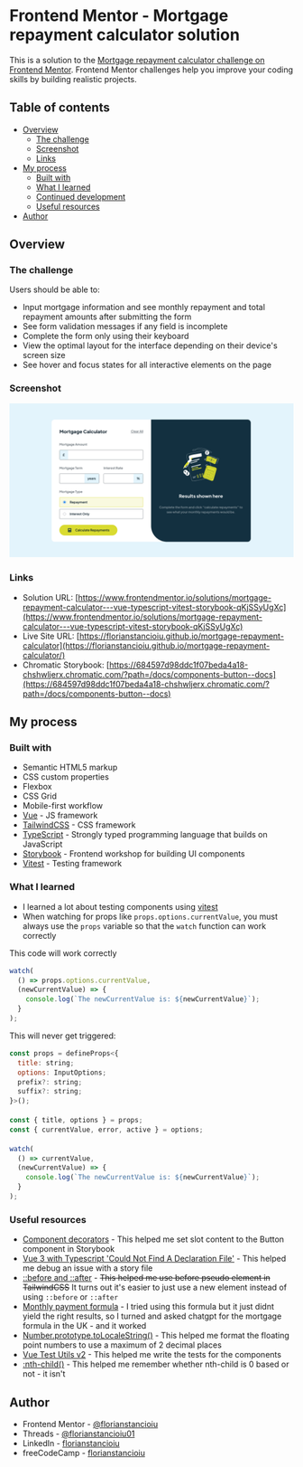 # Frontend Mentor - Mortgage repayment calculator solution

This is a solution to the [Mortgage repayment calculator challenge on Frontend Mentor](https://www.frontendmentor.io/challenges/mortgage-repayment-calculator-Galx1LXK73). Frontend Mentor challenges help you improve your coding skills by building realistic projects.

## Table of contents

- [Overview](#overview)
  - [The challenge](#the-challenge)
  - [Screenshot](#screenshot)
  - [Links](#links)
- [My process](#my-process)
  - [Built with](#built-with)
  - [What I learned](#what-i-learned)
  - [Continued development](#continued-development)
  - [Useful resources](#useful-resources)
- [Author](#author)

## Overview

### The challenge

Users should be able to:

- Input mortgage information and see monthly repayment and total repayment amounts after submitting the form
- See form validation messages if any field is incomplete
- Complete the form only using their keyboard
- View the optimal layout for the interface depending on their device's screen size
- See hover and focus states for all interactive elements on the page

### Screenshot

![](./screenshot.png)

### Links

- Solution URL: [https://www.frontendmentor.io/solutions/mortgage-repayment-calculator---vue-typescript-vitest-storybook-qKjSSyUgXc](https://www.frontendmentor.io/solutions/mortgage-repayment-calculator---vue-typescript-vitest-storybook-qKjSSyUgXc)
- Live Site URL: [https://florianstancioiu.github.io/mortgage-repayment-calculator](https://florianstancioiu.github.io/mortgage-repayment-calculator/)
- Chromatic Storybook: [https://684597d98ddc1f07beda4a18-chshwljerx.chromatic.com/?path=/docs/components-button--docs](https://684597d98ddc1f07beda4a18-chshwljerx.chromatic.com/?path=/docs/components-button--docs)

## My process

### Built with

- Semantic HTML5 markup
- CSS custom properties
- Flexbox
- CSS Grid
- Mobile-first workflow
- [Vue](https://vuejs.org/) - JS framework
- [TailwindCSS](https://tailwindcss.com/) - CSS framework
- [TypeScript](https://www.typescriptlang.org/) - Strongly typed programming language that builds on JavaScript
- [Storybook](https://storybook.js.org/) - Frontend workshop for building UI components
- [Vitest](https://vitest.dev/) - Testing framework

### What I learned

- I learned a lot about testing components using [vitest](https://vitest.dev/)
- When watching for props like `props.options.currentValue`, you must always use the `props` variable so that the `watch` function can work correctly

This code will work correctly

```js
watch(
  () => props.options.currentValue,
  (newCurrentValue) => {
    console.log(`The newCurrentValue is: ${newCurrentValue}`);
  }
);
```

This will never get triggered:

```js
const props = defineProps<{
  title: string;
  options: InputOptions;
  prefix?: string;
  suffix?: string;
}>();

const { title, options } = props;
const { currentValue, error, active } = options;

watch(
  () => currentValue,
  (newCurrentValue) => {
    console.log(`The newCurrentValue is: ${newCurrentValue}`);
  }
);
```

### Useful resources

- [Component decorators](https://storybook.js.org/docs/writing-stories/decorators#component-decorators) - This helped me set slot content to the Button component in Storybook
- [Vue 3 with Typescript 'Could Not Find A Declaration File'](https://stackoverflow.com/a/78137284/12159189) - This helped me debug an issue with a story file
- [::before and ::after](https://tailwindcss.com/docs/hover-focus-and-other-states#before-and-after) - ~~This helped me use before pseudo element in TailwindCSS~~ It turns out it's easier to just use a new element instead of using `::before` or `::after`
- [Monthly payment formula](https://en.wikipedia.org/wiki/Mortgage_calculator#Monthly_payment_formula) - I tried using this formula but it just didnt yield the right results, so I turned and asked chatgpt for the mortgage formula in the UK - and it worked
- [Number.prototype.toLocaleString()](https://developer.mozilla.org/en-US/docs/Web/JavaScript/Reference/Global_Objects/Number/toLocaleString#using_options) - This helped me format the floating point numbers to use a maximum of 2 decimal places
- [Vue Test Utils v2](https://test-utils.vuejs.org/guide/) - This helped me write the tests for the components
- [:nth-child()](https://developer.mozilla.org/en-US/docs/Web/CSS/:nth-child) - This helped me remember whether nth-child is 0 based or not - it isn't

## Author

- Frontend Mentor - [@florianstancioiu](https://www.frontendmentor.io/profile/florianstancioiu)
- Threads - [@florianstancioiu01](https://www.threads.com/@florianstancioiu01)
- LinkedIn - [florianstancioiu](https://www.linkedin.com/in/florian-stancioiu-765661349/)
- freeCodeCamp - [florianstancioiu](https://www.freecodecamp.org/florianstancioiu)
